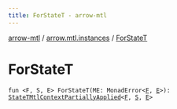 ```yaml
---
title: ForStateT - arrow-mtl
---
```


[arrow-mtl](../index.html) / [arrow.mtl.instances](index.html) / [ForStateT](./-for-state-t.html)

# ForStateT

`fun <F, S, E> ForStateT(ME: MonadError<`[`F`](-for-state-t.html#F)`, `[`E`](-for-state-t.html#E)`>): `[`StateTMtlContextPartiallyApplied`](-state-t-mtl-context-partially-applied/index.html)`<`[`F`](-for-state-t.html#F)`, `[`S`](-for-state-t.html#S)`, `[`E`](-for-state-t.html#E)`>`
